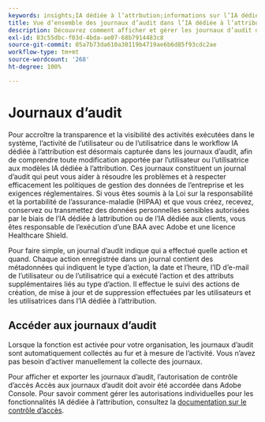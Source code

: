 ```yaml
---
keywords: insights;IA dédiée à l’attrbution;informations sur l’IA dédiée à l’attribution;service de requête AAI;requêtes d’attribution;scores d’attribution
title: Vue d’ensemble des journaux d’audit dans l’IA dédiée à l’attribution
description: Découvrez comment afficher et gérer les journaux d’audit dans l’IA dédiée à l’attribution.
exl-id: 83c55dbc-f03d-4bda-ae07-68b7914483c8
source-git-commit: 05a7b73da610a30119b4719ae6b6d85f93cdc2ae
workflow-type: tm+mt
source-wordcount: '268'
ht-degree: 100%

---
```


# Journaux d’audit

Pour accroître la transparence et la visibilité des activités exécutées dans le système, l’activité de l’utilisateur ou de l’utilisatrice dans le workflow IA dédiée à l’attribution est désormais capturée dans les journaux d’audit, afin de comprendre toute modification apportée par l’utilisateur ou l’utilisatrice aux modèles IA dédiée à l’attribution. Ces journaux constituent un journal d’audit qui peut vous aider à résoudre les problèmes et à respecter efficacement les politiques de gestion des données de l’entreprise et les exigences réglementaires.  Si vous êtes soumis à la Loi sur la responsabilité et la portabilité de l’assurance-maladie (HIPAA) et que vous créez, recevez, conservez ou transmettez des données personnelles sensibles autorisées par le biais de l’IA dédiée à lattribution ou de l’IA dédiée aux clients, vous êtes responsable de l’exécution d’une BAA avec Adobe et une licence Healthcare Shield.

Pour faire simple, un journal d’audit indique qui a effectué quelle action et quand. Chaque action enregistrée dans un journal contient des métadonnées qui indiquent le type d’action, la date et l’heure, l’ID d’e-mail de l’utilisateur ou de l’utilisatrice qui a exécuté l’action et des attributs supplémentaires liés au type d’action. Il effectue le suivi des actions de création, de mise à jour et de suppression effectuées par les utilisateurs et les utilisatrices dans l’IA dédiée à l’attribution.

<!-- [The audit logs selected in the Attribution AI workspace](../../../attribution-ai/aai-data-governance/images/data-governance/audit-logs-cai.png) -->

## Accéder aux journaux d’audit

Lorsque la fonction est activée pour votre organisation, les journaux d’audit sont automatiquement collectés au fur et à mesure de l’activité. Vous n’avez pas besoin d’activer manuellement la collecte des journaux.

Pour afficher et exporter les journaux d’audit, l’autorisation de contrôle d’accès Accès aux journaux d’audit doit avoir été accordée dans Adobe Console. Pour savoir comment gérer les autorisations individuelles pour les fonctionnalités IA dédiée à l’attribution, consultez la [documentation sur le contrôle d’accès](../aai-data-governance/access-controls.md).
